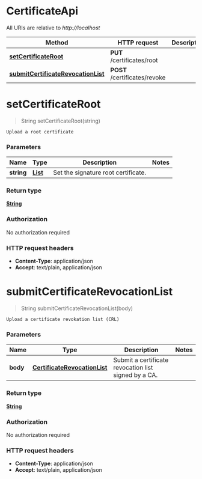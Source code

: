 # CertificateApi

All URIs are relative to *http://localhost*

Method | HTTP request | Description
------------- | ------------- | -------------
[**setCertificateRoot**](CertificateApi.md#setCertificateRoot) | **PUT** /certificates/root | 
[**submitCertificateRevocationList**](CertificateApi.md#submitCertificateRevocationList) | **POST** /certificates/revoke | 


<a name="setCertificateRoot"></a>
# **setCertificateRoot**
> String setCertificateRoot(string)



    Upload a root certificate

### Parameters

Name | Type | Description  | Notes
------------- | ------------- | ------------- | -------------
 **string** | [**List**](../Models/string.md)| Set the signature root certificate. |

### Return type

[**String**](../Models/string.md)

### Authorization

No authorization required

### HTTP request headers

- **Content-Type**: application/json
- **Accept**: text/plain, application/json

<a name="submitCertificateRevocationList"></a>
# **submitCertificateRevocationList**
> String submitCertificateRevocationList(body)



    Upload a certificate revokation list (CRL)

### Parameters

Name | Type | Description  | Notes
------------- | ------------- | ------------- | -------------
 **body** | [**CertificateRevocationList**](../Models/CertificateRevocationList.md)| Submit a certificate revocation list signed by a CA. |

### Return type

[**String**](../Models/string.md)

### Authorization

No authorization required

### HTTP request headers

- **Content-Type**: application/json
- **Accept**: text/plain, application/json


